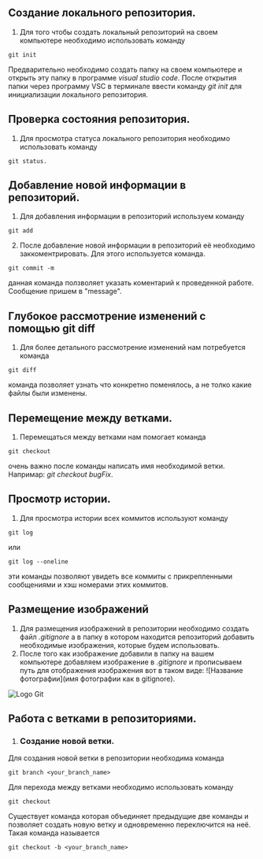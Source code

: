 ## Создание локального репозитория.
1. Для того чтобы создать локальный репозиторий на своем компьютере необходимо использовать команду
```
git init
```
Предварительно необходимо создать папку на своем компьютере и открыть эту папку в программе *visual studio code*. После открытия папки через программу VSC в терминале ввести команду *git init* для инициализации локального репозитория.

## Проверка состояния репозитория.

1. Для просмотра статуса локального репозитория необходимо использовать команду 
```
git status.
 ```

## Добавление новой информации в репозиторий.

1. Для добавления информации в репозиторий используем команду 
```
git add
```
2. После добавление новой  информации в репозиторий её необходимо заккоментрировать.
Для этого используется команда. 
```
git commit -m 
``` 
данная команда ползволяет указать коментарий к проведенной работе. Сообщение пришем в "message".

## Глубокое рассмотрение изменений с помощью git diff

1. Для более детального рассмотрение изменений нам потребуется команда
```
git diff
``` 
команда позволяет узнать что конкретно поменялось, а не толко какие файлы были изменены.
 
## Перемещение между ветками.

1. Перемещаться между ветками нам помогает команда 
```
git checkout 
```
очень важно после команды написать имя необходимой ветки.
Напримар:  *git checkout bugFix*.
## Просмотр истории.

1. Для просмотра истории всех коммитов используют команду
```
git log
```
или 

```
git log --oneline
```
эти команды позволяют увидеть все коммиты с прикрепленными сообщениями и хэш номерами этих коммитов.

## Размещение изображений 

1. Для размещения изображений в репозитории необходимо создать файл *.gitignore* а в папку в котором находится репозиторий добавить необходимые изображения, которые будем использовать.
2. После того как изображение добавили в папку на вашем компьютере добавляем изображение в *.gitignore* и прописываем путь для отображения изображения вот в таком виде: ![Название фотографии](имя фотографии как в gitignore).

![Logo Git](Logo_Git.png)

## Работа с ветками в репозиториями.

1. ### Создание новой ветки.

Для создания новой ветки в репозитории необходима команда 
```
git branch <your_branch_name>
```

Для перехода между ветками необходимо использовать команду 
```
git checkout
```
Существует команда которая объединяет предыдущие две команды и позволяет создать новую ветку и одновременно переключится на неё. Такая команда называется 
```
git checkout -b <your_branch_name>
```




